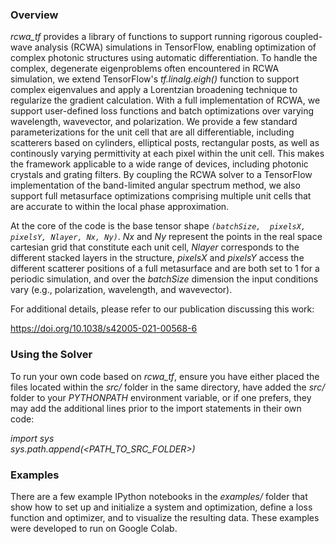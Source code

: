 ### Overview
*rcwa_tf* provides a library of functions to support running rigorous coupled-wave analysis (RCWA) simulations in TensorFlow, enabling optimization of complex photonic structures using automatic differentiation. To handle the complex, degenerate eigenproblems often encountered in RCWA simulation, we extend TensorFlow's *tf.linalg.eigh()* function to support complex eigenvalues and apply a Lorentzian broadening technique to regularize the gradient calculation. With a full implementation of RCWA, we support user-defined loss functions and batch optimizations over varying wavelength, wavevector, and polarization. We provide a few standard parameterizations for the unit cell that are all differentiable, including scatterers based on cylinders, elliptical posts, rectangular posts, as well as continously varying permittivity at each pixel within the unit cell. This makes the framework applicable to a wide range of devices, including photonic crystals and grating filters. By coupling the RCWA solver to a TensorFlow implementation of the band-limited angular spectrum method, we also support full metasurface optimizations comprising multiple unit cells that are accurate to within the local phase approximation.

At the core of the code is the base tensor shape *`(batchSize,  pixelsX, pixelsY, Nlayer, Nx, Ny)`*. *Nx* and *Ny* represent the points in the real space cartesian grid that constitute each unit cell, *Nlayer* corresponds to the different stacked layers in the structure, *pixelsX* and *pixelsY* access the different scatterer positions of a full metasurface and are both set to 1 for a periodic simulation, and over the *batchSize* dimension the input conditions vary (e.g., polarization, wavelength, and wavevector).

For additional details, please refer to our publication discussing this work:

https://doi.org/10.1038/s42005-021-00568-6

### Using the Solver
To run your own code based on *rcwa_tf*, ensure you have either placed the files located within the *src/* folder in the same directory, have added the *src/* folder to your *PYTHONPATH* environment variable, or if one prefers, they may add the additional lines prior to the import statements in their own code:

*import sys*\
*sys.path.append(<PATH_TO_SRC_FOLDER>)*

### Examples
There are a few example IPython notebooks in the *examples/* folder that show how to set up and initialize a system and optimization, define a loss function and optimizer, and to visualize the resulting data. These examples were developed to run on Google Colab.

